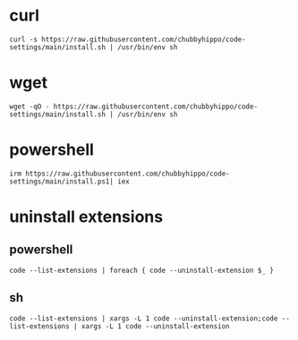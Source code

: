 # curl
```
curl -s https://raw.githubusercontent.com/chubbyhippo/code-settings/main/install.sh | /usr/bin/env sh
```
# wget
```
wget -qO - https://raw.githubusercontent.com/chubbyhippo/code-settings/main/install.sh | /usr/bin/env sh
```
# powershell
```
irm https://raw.githubusercontent.com/chubbyhippo/code-settings/main/install.ps1| iex
```
# uninstall extensions
## powershell
```
code --list-extensions | foreach { code --uninstall-extension $_ }
```
## sh
```
code --list-extensions | xargs -L 1 code --uninstall-extension;code --list-extensions | xargs -L 1 code --uninstall-extension
```
